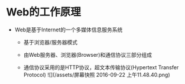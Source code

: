 # Web的工作原理

- Web是基于Internet的一个多媒体信息服务系统

  - 基于浏览器/服务器模式

  - 由Web服务器、浏览器(Browser)和通信协议三部分组成

  - 通信协议采用的是HTTP协议，超文本传输协议(Hypertext Transfer Protocol)
  ![](/assets/屏幕快照 2016-09-22 上午11.48.40.png)